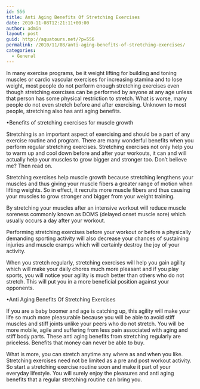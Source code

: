 ```yaml
---
id: 556
title: Anti Aging Benefits Of Stretching Exercises
date: 2010-11-08T12:21:11+00:00
author: admin
layout: post
guid: http://aquatours.net/?p=556
permalink: /2010/11/08/anti-aging-benefits-of-stretching-exercises/
categories:
  - General
---
```

In many exercise programs, be it weight lifting for building and toning muscles or cardio vascular exercises for increasing stamina and to lose weight, most people do not perform enough stretching exercises even though stretching exercises can be performed by anyone at any age unless that person has some physical restriction to stretch. What is worse, many people do not even stretch before and after exercising. Unknown to most people, stretching also has anti aging benefits.

•Benefits of stretching exercises for muscle growth 

Stretching is an important aspect of exercising and should be a part of any exercise routine and program. There are many wonderful benefits when you perform regular stretching exercises. Stretching exercises not only help you to warm up and cool down before and after your workouts, it can and will actually help your muscles to grow bigger and stronger too. Don’t believe me? Then read on.

Stretching exercises help muscle growth because stretching lengthens your muscles and thus giving your muscle fibers a greater range of motion when lifting weights. So in effect, it recruits more muscle fibers and thus causing your muscles to grow stronger and bigger from your weight training. 

By stretching your muscles after an intensive workout will reduce muscle soreness commonly known as DOMS (delayed onset muscle sore) which usually occurs a day after your workout. 

Performing stretching exercises before your workout or before a physically demanding sporting activity will also decrease your chances of sustaining injuries and muscle cramps which will certainly destroy the joy of your activity. 

When you stretch regularly, stretching exercises will help you gain agility which will make your daily chores much more pleasant and if you play sports, you will notice your agility is much better than others who do not stretch. This will put you in a more beneficial position against your opponents.

•Anti Aging Benefits Of Stretching Exercises

If you are a baby boomer and age is catching up, this agility will make your life so much more pleasurable because you will be able to avoid stiff muscles and stiff joints unlike your peers who do not stretch. You will be more mobile, agile and suffering from less pain associated with aging and stiff body parts. These anti aging benefits from stretching regularly are priceless. Benefits that money can never be able to buy.

What is more, you can stretch anytime any where as and when you like. Stretching exercises need not be limited as a pre and post workout activity. So start a stretching exercise routine soon and make it part of your everyday lifestyle. You will surely enjoy the pleasures and anti aging benefits that a regular stretching routine can bring you.